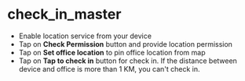 # check_in_master

- Enable location service from your device
- Tap on **Check Permission** button and provide location permission
- Tap on **Set office location** to pin office location from map
- Tap on **Tap to check in** button for check in. If the distance between device and office is more than 1 KM, you can't check in.
